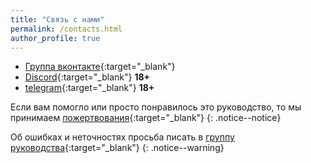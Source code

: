 ```yaml
---
title: "Связь с нами"
permalink: /contacts.html
author_profile: true
---
```


* [Группа вконтакте](https://vk.com/nincfw){:target="_blank"}
* [Discord](https://discord.gg/KWjQk3){:target="_blank"} **18+**
* [telegram](https://t.me/homebrew_group){:target="_blank"} **18+**

Если вам помогло или просто понравилось это руководство, то мы принимаем [пожертвования](donations){:target="_blank"}
{: .notice--notice}

Об ошибках и неточностях просьба писать в [группу руководства](https://vk.com/nincfw){:target="_blank"}
{: .notice--warning}